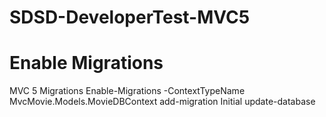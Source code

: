 # SDSD-DeveloperTest-MVC5

# Enable Migrations
MVC 5 Migrations
Enable-Migrations -ContextTypeName MvcMovie.Models.MovieDBContext
add-migration Initial
update-database
